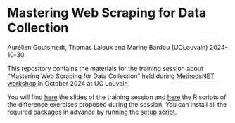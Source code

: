 # Mastering Web Scraping for Data Collection
Aurélien Goutsmedt, Thomas Laloux and Marine Bardou (UCLouvain)
2024-10-30

This repository contains the materials for the training session about
“Mastering Web Scraping for Data Collection” held during [MethodsNET
workshop](https://methodsnet.org/workshop/methods-development-and-innovation-workshops/)
in October 2024 at UC Louvain.

You will find [here](./slides/slides.html) the slides of the training
session and [here](./exercises/) the R scripts of the difference
exercises proposed during the session. You can install all the required
packages in advance by running the [setup script](./setup.R).
